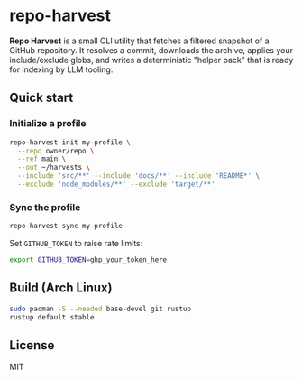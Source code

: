 # repo-harvest

**Repo Harvest** is a small CLI utility that fetches a filtered snapshot of a
GitHub repository. It resolves a commit, downloads the archive, applies your
include/exclude globs, and writes a deterministic "helper pack" that is ready
for indexing by LLM tooling.

## Quick start

### Initialize a profile

```bash
repo-harvest init my-profile \
  --repo owner/repo \
  --ref main \
  --out ~/harvests \
  --include 'src/**' --include 'docs/**' --include 'README*' \
  --exclude 'node_modules/**' --exclude 'target/**'
```

### Sync the profile

```bash
repo-harvest sync my-profile
```

Set `GITHUB_TOKEN` to raise rate limits:

```bash
export GITHUB_TOKEN=ghp_your_token_here
```

## Build (Arch Linux)

```bash
sudo pacman -S --needed base-devel git rustup
rustup default stable
```

## License

MIT

